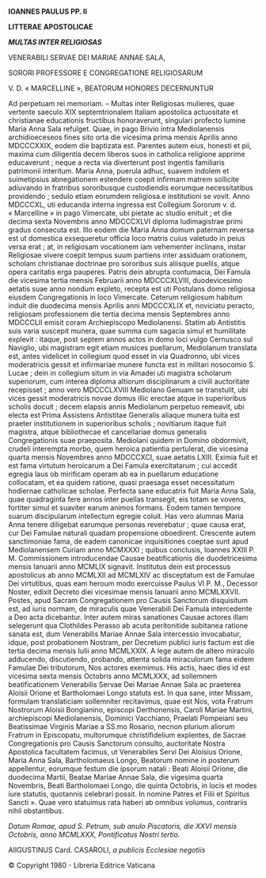 **IOANNES PAULUS PP. II**

**LITTERAE** **APOSTOLICAE**

***MULTAS INTER RELIGIOSAS***

VENERABILI SERVAE DEI MARIAE ANNAE SALA,

SORORI PROFESSORE E CONGREGATIONE RELIGIOSARUM

V. D. « MARCELLINE », BEATORUM HONORES DECERNUNTUR

Ad perpetuam rei memoriam. – Multas inter Religiosas mulieres, quae vertente saeculo XIX septemtrionalem Italiam apostolica actuositate et christianae educationis fructibus honoraverunt, singulari profecto lumine Maria Anna Sala refulget. Quae, in pago Brivio intra Mediolanensis archidioeceseos fines sito orta die vicesima prima mensis Aprilis anno MDCCCXXIX, eodem die baptizata est. Parentes autem eius, honesti et pii, maxima cum diligentia decem liberos suos in catholica religione apprime educaverunt ; neque a recta via diverterunt post ingentis familiaris patrimonii interitum. Maria Anna, puerula adhuc, suavem indolem et suimetipsius abnegationem estendere coepit infirmam matrem sollicite adiuvando in fratribus sororibusque custodiendis eorumque necessitatibus providendo ; sedulo etiam eorumdem religiosa.e institutioni se vovit. Anno MDCCCXL, uti educanda interna ingressa est Collegium Sororum v. d. « Marcelline » in pago Vimercate, ubi pietate ac studio enituit ; et die decima sexta Novembris anno MDCCCXLVI diploma ludimagistrae primi gradus consecuta est. Illo eodem die Maria Anna domum paternam reversa est ut domestica exsequeretur officia loco matris cuius valetudo in peius versa erat ; at, in religiosam vocationem iam vehementer inclinans, instar Religiosae vivere coepit tempus suum partiens inter assiduam orationem, scholam christianae doctrinae pro sororibus suis aliisque puellis, atque opera caritatis erga pauperes. Patris dein abrupta contumacia, Dei Famula die vicesima tertia mensis Februarii anno MDCCCXLVIII, duodevicesimο aetatis suae anno nondum expleto, recepta est uti Postulans domo religiosa eiusdem Congregationis in loco Vimercate. Ceterum religiosum habitum induit die duodecima mensis Aprilis anni MDCCCXLIX et, noviciatu peractο, religiosam professionem die tertia decima mensis Septembres anno MDCCCLII emisit coram Archiepiscopo Mediolanensi. Statim ab Antistitis suis varia suscepit munera, quae summa cum sagacia simul et humilitate explevit : itaque, post septem annos actos in domo loci vulgo Cernusco sul Naviglio, ubi magistram egit etiam musices puellarum, Mediolanum translata est, antes videlicet in collegium quod esset in via Quadronno, ubi vices moderatricis gessit et infirmariae munere functa est in militari nosocomio S. Lucae ; dein in collegium situm in via Amadei uti magistra scholarum superiorum, cum interea diploma altiorum disciplinarum a civili auctoritate recepisset ; anno vero MDCCCLXVIII Mediolano Genuam se transtulit, ubi vices gessit moderatricis novae domus illic erectae atque in superioribus scholis docuit ; decem elapsis annis Mediolanum perpetuo remeavit, ubi electa est Prima Assistens Antistitae Generalis aliaque munera tuita est praeter institutionem in superioribus scholis ; novitiarum itaque fuit magistra, atque bibliothecae et cancellariae domus generalis Congregationis suae praeposita. Mediolani quidem in Domino obdormivit, crudeli interempta morbo, quem heroica patientia pertulerat, die vicesima quarta mensis Novembres anno MDCCCXCI, suae aetatis LXIII. Eximia fuit et est fama virtutum heroicarum a Dei Famula exercitatarum ; cui accedit egregia laus ob mirificam operam ab ea in puellarum educatiοne collocatam, et ea quidem ratione, quasi praesaga esset necessitatum hodiernae catholicae scholae. Perfecta sane educatrix fuit Maria Anna Sala, quae quadraginta fere annos inter puellas transegit, eis totam se vovens, fortiter simul et suaviter earum animos formans. Eodem tamen tempore suarum discipularum intellectum egregie coluit. Has vero alumnas Maria Anna tenere diligebat earumque personas reverebatur ; quae causa erat, cur Dei Famulae naturali quadam propensione oboedirent. Crescente autem sanctimoniae fama, de eadem canοnicae inquisitiones cοeptae sunt apud Mediolanensem Curiam anno MCMXXXI ; quibus conclusis, Ioannes XXIII P. M. Commissionem introducendae Causae beatificationis die duodetricesima mensis Ianuarii anno MCMLIX signavit. Institutus dein est processus apostolicus ab anno MCMLXII ad MCMLXIV ac disceptatum est de Famulae Dei virtutibus, quas eam heroum modo exercuisse Paulus VI P. M., Decessor Noster, edixit Decreto diei vicesimae mensis Ianuarii anno MCMLXXVII. Postes, apud Sacram Congregationem pro Causis Sanctorum disquisitum est, ad iuris normam, de miraculis quae Venerabili Dei Famula intercedente a Deo acta dicebantur. Inter autem miras sanationes Causae actores illam selegerunt qua Clothildes Perasso ab acuta peritonitide subitanea ratione sanata est, dum Venerabilis Mariae Annae Sala intercessio invocabatur, idque, post probationem Nostram, per Decretum publici iuris factum est die tertia decima mensis Iulii anno MCMLXXIX. A lege autem de altero miraculo adducendo, discutiendo, probando, attenta solida miraculorum fama eidem Famulae Dei tributorum, Nos actores exemimus. His actis, haec dies id est vicesima sexta mensis Octobris anno MCMLXXX, ad sollemnem beatificationem Venerabilis Servae Dei Mariae Annae Sala ac praeterea Aloisii Orione et Bartholomaei Longo statuts est. In qua sane, inter Missam, formulam translaticiam sollemniter recitavimus, quae est Nos, vota Fratrum Nostrorum Aloisii Bongianino, episcopi Derthonensis, Caroli Mariae Martini, archiepiscopi Mediolanensis, Dominici Vacchiano, Praelati Pompeiani seu Beatissimae Virginis Mariae a SS.mo Rosario, necnon plurium aliorum Fratrum in Episcοpatu, multorumque christifidelium explentes, de Sacrae Congregationis pro Causis Sanctorum consulto, auctoritate Nostra Apostolica facultatem facimus, ut Venerabiles Servi Dei Aloisius Orione, Maria Anna Sala, Bartholomaeus Longo, Beatorum nomine in posterum appellentur, eorumque festum die ipsorum natali : Beati Aloisii Orione, die duodecima Martii, Beatae Mariae Annae Sala, die vigesima quarta Novembris, Beati Bartholomaei Longo, die quinta Octobris, in locis et modes iure statutis, quotannis celebrari possit. In nomine Patres et Filii et Spiritus Sancti ». Quae vero statuimus rata haberi ab omnibus volumus, contrariis nihil obstantibus.

*Datum Romae, apud S. Petrum, sub anulo Piscatoris, die XXVI mensis Octobris, anno MCMLXXX, Pontificatus Nostri tertio.*

AIIGUSTINUS Card. CASAROLI, *a publicis Ecclesiae negotiis*

© Copyright 1980 - Libreria Editrice Vaticana